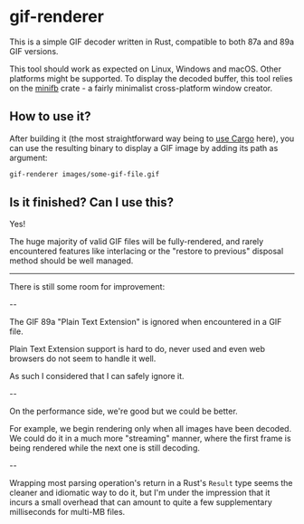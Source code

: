 # gif-renderer #################################################################

This is a simple GIF decoder written in Rust, compatible to both 87a and 89a GIF
versions.

This tool should work as expected on Linux, Windows and macOS. Other platforms
might be supported. To display the decoded buffer, this tool relies on the
[minifb](https://github.com/emoon/rust_minifb) crate - a fairly minimalist
cross-platform window creator.


## How to use it? ##############################################################

After building it (the most straightforward way being to [use
Cargo](https://doc.rust-lang.org/cargo/) here), you can use the resulting binary
to display a GIF image by adding its path as argument:
```sh
gif-renderer images/some-gif-file.gif
```

## Is it finished? Can I use this? #############################################

Yes!

The huge majority of valid GIF files will be fully-rendered, and rarely
encountered features like interlacing or the "restore to previous" disposal
method should be well managed.

---

There is still some room for improvement:

--

The GIF 89a "Plain Text Extension" is ignored when encountered in a GIF file.

Plain Text Extension support is hard to do, never used and even web browsers do
not seem to handle it well.

As such I considered that I can safely ignore it.

--

On the performance side, we're good but we could be better.

For example, we begin rendering only when all images have been decoded.
We could do it in a much more "streaming" manner, where the first frame is being
rendered while the next one is still decoding.

--

Wrapping most parsing operation's return in a Rust's `Result` type seems the
cleaner and idiomatic way to do it, but I'm under the impression that it incurs
a small overhead that can amount to quite a few supplementary milliseconds for
multi-MB files.
